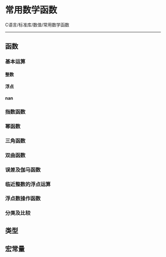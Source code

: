 # 常用数学函数

C语言/标准库/数值/常用数学函数

---



## 函数



### 基本运算

#### 整数



#### 浮点



#### nan



### 指数函数



### 幂函数



### 三角函数



### 双曲函数



### 误差及伽马函数



### 临近整数的浮点运算



### 浮点数操作函数



### 分类及比较



## 类型



## 宏常量

